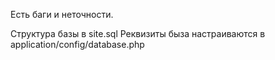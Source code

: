 Есть баги и неточности.

Структура базы в site.sql
Реквизиты быза настраиваются в application/config/database.php